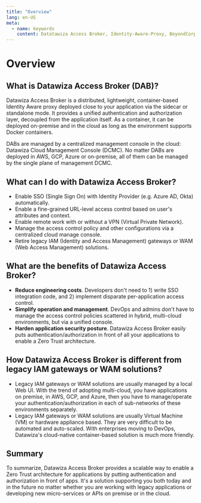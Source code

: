 ```yaml
---
title: "Overview"
lang: en-US
meta:
  - name: keywords
    content: Datatawiza Access Broker, Identity-Aware-Proxy, BeyondCorp, SSO, OIDC, Reverse-Proxy, System Architecture
---
```


# Overview

## What is Datawiza Access Broker (DAB)?

Datawiza Access Broker is a distributed, lightweight, container-based Identity Aware proxy deployed close to your application via the sidecar or standalone mode.
It provides a unified authentication and authorization layer, decoupled from the application itself.
As a container, it can be deployed on-premise and in the cloud as long as the environment supports Docker containers.

DABs are managed by a centralized management console in the cloud: Datawiza Cloud Management Console (DCMC).
No matter DABs are deployed in AWS, GCP, Azure or on-premise, all of them can be managed by the single plane of management DCMC.

## What can I do with Datawiza Access Broker?
* Enable SSO (Single Sign On) with Identity Provider (e.g. Azure AD, Okta) automatically.
* Enable a fine-grained URL-level access control based on user's attributes and context.
* Enable remote work with or without a VPN (Virtual Private Network).
* Manage the access control policy and other configurations via a centralized cloud manage console.
* Retire legacy IAM (Identity and Access Management) gateways or WAM (Web Access Management) solutions.

## What are the benefits of Datawiza Access Broker?
* **Reduce engineering costs**. Developers don't need to 1) write SSO integration code, and 2) implement disparate per-application access control.
* **Simplify operation and management**. DevOps and admins don't have to manage the access control policies scattered in hybrid, multi-cloud environments, but via a unified console.
* **Harden application security posture**. Datawiza Access Broker easily puts authentication/authorization in front of all your applications to enable a Zero Trust architecture.

## How Datawiza Access Broker is different from legacy IAM gateways or WAM solutions?
* Legacy IAM gateways or WAM solutions are usually managed by a local Web UI.
With the trend of adopting multi-cloud, you have applications on premise, in AWS, GCP, and Azure, then you have to manage/operate your authentication/authorization in each of sub-networks of these environments separately.
* Legacy IAM gateways or WAM solutions are usually Virtual Machine (VM) or hardware appliance based.
They are very difficult to be automated and auto-scaled. With enterprises moving to DevOps, Datawiza's cloud-native container-based solution is much more friendly.


## Summary
To summarize, Datawiza Access Broker provides a scalable way to enable a Zero Trust architecture for applications by putting authentication and authorization in front of apps.
It's a solution supporting you both today and in the future no matter whether you are working with legacy applications or developing new micro-services or APIs on premise or in the cloud.


